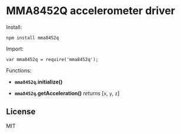 # MMA8452Q accelerometer driver

Install:

```
npm install mma8452q
```

Import:

```
var mma8452q = require('mma8452q');
```

Functions:

*  **`mma8452q`.initialize()**

*  **`mma8452q`.getAcceleration()** _returns_ [`x`, `y`, `z`]

## License

MIT
